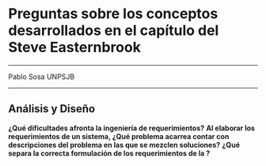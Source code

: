 Preguntas sobre los conceptos desarrollados en el capítulo del Steve Easternbrook
=================================================================================

----------      ------
Pablo Sosa      UNPSJB
----------      ------

Análisis y Diseño
-----------------

**¿Qué dificultades afronta la ingeniería de requerimientos?**
**Al elaborar los requerimientos de un sistema, ¿Qué problema acarrea contar con descripciones del problema en las que se mezclen 
soluciones?**
**¿Qué separa la correcta formulación de los requerimientos de la  ?**
